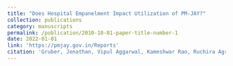 ```yaml
---
title: "Does Hospital Empanelment Impact Utilization of PM-JAY?"
collection: publications
category: manuscripts
permalink: /publication/2010-10-01-paper-title-number-1
date: 2022-01-01
link: 'https://pmjay.gov.in/Reports'
citation: 'Gruber, Jonathan, Vipul Aggarwal, Kameshwar Rao, Ruchira Agrawal, Stuti Sachdeva, and Siddharth Verma. 2022. &quot;Does Hospital Empanelment Impact Utilization of PM-JAY?.&quot;'
---
```

